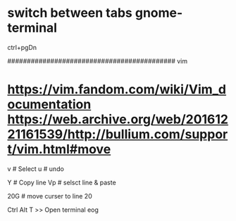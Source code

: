 # switch between tabs gnome-terminal
ctrl+pgDn


###########################################
vim

https://vim.fandom.com/wiki/Vim_documentation
https://web.archive.org/web/20161221161539/http://bullium.com/support/vim.html#move
===========================================
v	# Select
u	# undo

Y	# Copy line
Vp	# selsct line & paste

20G	# move curser to line 20


Ctrl Alt T    >> Open terminal
eog		<!-- Eye of GNOME !! -->




